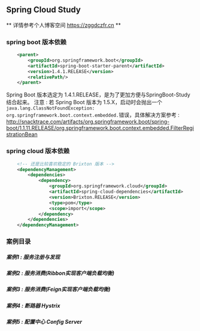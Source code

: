 ﻿## Spring Cloud Study

** 详情参考个人博客空间 https://zggdczfr.cn **


### spring boot 版本依赖
```xml
	<parent>
		<groupId>org.springframework.boot</groupId>
		<artifactId>spring-boot-starter-parent</artifactId>
		<version>1.4.1.RELEASE</version>
		<relativePath/> 
	</parent>
```
Spring Boot 版本选定为 1.4.1.RELEASE，是为了更加方便与SpringBoot-Study结合起来。
注意 : 若 Spring Boot 版本为 1.5.X，启动时会抛出一个`java.lang.ClassNotFoundException: org.springframework.boot.context.embedded.`错误，具体解决方案参考 : http://snacktrace.com/artifacts/org.springframework.boot/spring-boot/1.1.11.RELEASE/org.springframework.boot.context.embedded.FilterRegistrationBean

### spring cloud 版本依赖
```xml
	<!-- 还是比较喜欢稳定的 Brixton 版本 -->
	<dependencyManagement>
		<dependencies>
			<dependency>
				<groupId>org.springframework.cloud</groupId>
				<artifactId>spring-cloud-dependencies</artifactId>
				<version>Brixton.RELEASE</version>
				<type>pom</type>
				<scope>import</scope>
			</dependency>
		</dependencies>
	</dependencyManagement>
```

### 案例目录
##### 案例1 : 服务注册与发现
##### 案例2 : 服务消费(Ribbon实现客户端负载均衡)
##### 案例3 : 服务消费(Feign实现客户端负载均衡)
##### 案例4 : 断路器 Hystrix
##### 案例5 : 配置中心 Config Server